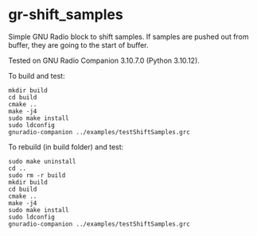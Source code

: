 # gr-shift_samples
Simple GNU Radio block to shift samples. 
If samples are pushed out from buffer, they are going to the start of buffer.

Tested on GNU Radio Companion 3.10.7.0 (Python 3.10.12).

To build and test:
```
mkdir build 
cd build 
cmake .. 
make -j4 
sudo make install 
sudo ldconfig
gnuradio-companion ../examples/testShiftSamples.grc
```


To rebuild (in build folder) and test:
```
sudo make uninstall
cd ..
sudo rm -r build
mkdir build 
cd build 
cmake .. 
make -j4 
sudo make install 
sudo ldconfig
gnuradio-companion ../examples/testShiftSamples.grc
```
